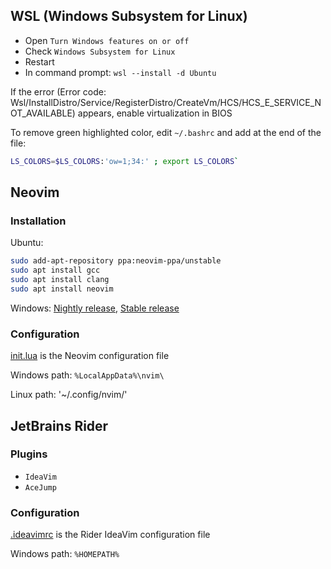 ## WSL (Windows Subsystem for Linux)

- Open `Turn Windows features on or off`
- Check `Windows Subsystem for Linux`
- Restart
- In command prompt: `wsl --install -d Ubuntu`

If the error (Error code: Wsl/InstallDistro/Service/RegisterDistro/CreateVm/HCS/HCS_E_SERVICE_NOT_AVAILABLE) appears, enable virtualization in BIOS

To remove green highlighted color, edit `~/.bashrc` and add at the end of the file:

```Bash
LS_COLORS=$LS_COLORS:'ow=1;34:' ; export LS_COLORS`
```

## Neovim

### Installation

Ubuntu: 

```Bash
sudo add-apt-repository ppa:neovim-ppa/unstable
sudo apt install gcc
sudo apt install clang
sudo apt install neovim
```

Windows: [Nightly release](https://github.com/neovim/neovim/releases/nightly), [Stable release](https://github.com/neovim/neovim/releases/latest)

### Configuration

[init.lua](init.lua) is the Neovim configuration file

Windows path: `%LocalAppData%\nvim\`

Linux path: '~/.config/nvim/'

## JetBrains Rider

### Plugins

- `IdeaVim`
- `AceJump`

### Configuration

[.ideavimrc](.ideavimrc) is the Rider IdeaVim configuration file

Windows path: `%HOMEPATH%`
